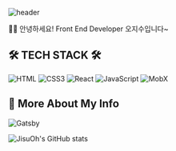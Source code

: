 ![header](https://capsule-render.vercel.app/api?type=waving&color=69f0ae&height=300&section=header&text=Silvia's-GitHub(:JISUOH)&fontSize=60&fontColor=212121)

<!--
**silviaoh/silviaoh** is a ✨ _special_ ✨ repository because its `README.md` (this file) appears on your GitHub profile.

Here are some ideas to get you started:

- 🔭 I’m currently working on ...
- 🌱 I’m currently learning ...
- 👯 I’m looking to collaborate on ...
- 🤔 I’m looking for help with ...
- 💬 Ask me about ...
- 📫 How to reach me: ...
- 😄 Pronouns: ...
- ⚡ Fun fact: ...
-->

👋🏻 안녕하세요! Front End Developer 오지수입니다~ <br />
  
## 🛠 TECH STACK 🛠 <br />
 
<img alt="HTML" src ="https://img.shields.io/badge/html-E34F26.svg?&style=for-the-badge&logo=HTML5&logoColor=000"/> <img alt="CSS3" src ="https://img.shields.io/badge/css-1572B6.svg?&style=for-the-badge&logo=CSS3&logoColor=000"/> <img alt="React" src ="https://img.shields.io/badge/react-61DAFB.svg?&style=for-the-badge&logo=React&logoColor=000"/> <img alt="JavaScript" src ="https://img.shields.io/badge/javascript-F7DF1E.svg?&style=for-the-badge&logo=JavaScript&logoColor=000"/> <img alt="MobX" src ="https://img.shields.io/badge/mobx-FF9955.svg?&style=for-the-badge&logo=MobX&logoColor=000&fontColor=000"/>

## 🌱 More About My Info


<img alt="Gatsby" src ="https://img.shields.io/badge/tech_blog-663399.svg?&style=for-the-badge&logo=Gatsby&logoColor=000&link=https://silviastory.netlify.app/" />

![JisuOh's GitHub stats](https://github-readme-stats.vercel.app/api?username=silviaoh&&show_icons=true&theme=vue)

